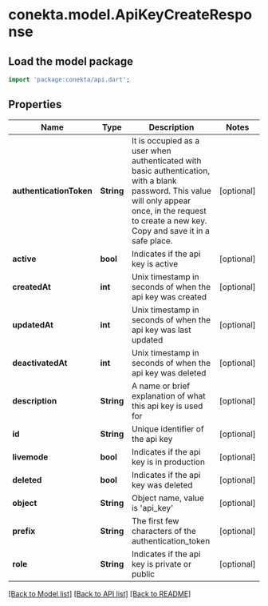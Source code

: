 # conekta.model.ApiKeyCreateResponse

## Load the model package
```dart
import 'package:conekta/api.dart';
```

## Properties
Name | Type | Description | Notes
------------ | ------------- | ------------- | -------------
**authenticationToken** | **String** | It is occupied as a user when authenticated with basic authentication, with a blank password. This value will only appear once, in the request to create a new key. Copy and save it in a safe place. | [optional] 
**active** | **bool** | Indicates if the api key is active | [optional] 
**createdAt** | **int** | Unix timestamp in seconds of when the api key was created | [optional] 
**updatedAt** | **int** | Unix timestamp in seconds of when the api key was last updated | [optional] 
**deactivatedAt** | **int** | Unix timestamp in seconds of when the api key was deleted | [optional] 
**description** | **String** | A name or brief explanation of what this api key is used for | [optional] 
**id** | **String** | Unique identifier of the api key | [optional] 
**livemode** | **bool** | Indicates if the api key is in production | [optional] 
**deleted** | **bool** | Indicates if the api key was deleted | [optional] 
**object** | **String** | Object name, value is 'api_key' | [optional] 
**prefix** | **String** | The first few characters of the authentication_token | [optional] 
**role** | **String** | Indicates if the api key is private or public | [optional] 

[[Back to Model list]](../README.md#documentation-for-models) [[Back to API list]](../README.md#documentation-for-api-endpoints) [[Back to README]](../README.md)


